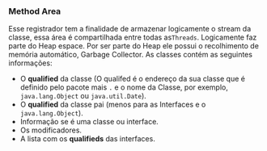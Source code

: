### Method Area


Esse registrador tem a finalidade de armazenar logicamente o stream da classe, essa área é compartilhada entre todas as`Threads`. Logicamente faz parte do Heap espace. Por ser parte do Heap ele possui o recolhimento de memória automático, Garbage Collector. As classes contém as seguintes informações:



* O **qualified** da classe (O qualifed é o endereço da sua classe que é definido pelo pacote mais `.` e o nome da Classe, por exemplo, `java.lang.Object` ou `java.util.Date`).
* O **qualified** da classe pai (menos para as Interfaces e o `java.lang.Object`).
* Informação se é uma classe ou interface.
* Os modificadores.
* A lista com os **qualifieds** das interfaces.